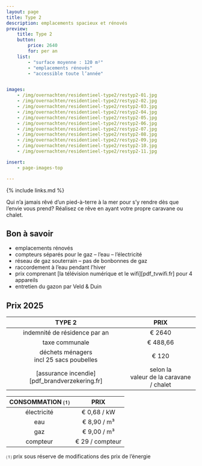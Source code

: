 ```yaml
---
layout: page
title: Type 2
description: emplacements spacieux et rénovés
preview:
    title: Type 2
    button:
        price: 2640
        for: per an
    list:
        - "surface moyenne : 120 m²"
        - "emplacements rénovés"
        - "accessible toute l’année"


images:
    - /img/overnachten/residentieel-type2/restyp2-01.jpg
    - /img/overnachten/residentieel-type2/restyp2-02.jpg
    - /img/overnachten/residentieel-type2/restyp2-03.jpg
    - /img/overnachten/residentieel-type2/restyp2-04.jpg
    - /img/overnachten/residentieel-type2/restyp2-05.jpg
    - /img/overnachten/residentieel-type2/restyp2-06.jpg
    - /img/overnachten/residentieel-type2/restyp2-07.jpg
    - /img/overnachten/residentieel-type2/restyp2-08.jpg
    - /img/overnachten/residentieel-type2/restyp2-09.jpg
    - /img/overnachten/residentieel-type2/restyp2-10.jpg
    - /img/overnachten/residentieel-type2/restyp2-11.jpg

insert:
    - page-images-top

---
```


{% include links.md %}

Qui n’a jamais rêvé d’un pied-à-terre à la mer pour s’y rendre dès que l’envie vous prend? Réalisez ce rêve en ayant votre propre caravane ou chalet.


## Bon à savoir

- emplacements rénovés
- compteurs séparés pour le gaz – l’eau – l’électricité
- réseau de gaz souterrain – pas de bonbonnes de gaz
- raccordement à l’eau pendant l’hiver
- prix comprenant [la télévision numérique et le wifi][pdf_tvwifi.fr] pour 4 appareils
- entretien du gazon par Veld & Duin


## Prix 2025

TYPE 2                |PRIX           |
:--------------------:|:--------------:|
indemnité de résidence par an |€ 2640
taxe communale                |€ 488,66
déchets ménagers<br>incl 25 sacs poubelles<br> | € 120
[assurance incendie][pdf_brandverzekering.fr]     |selon la<br>valeur de la caravane / chalet

CONSOMMATION ⑴        |PRIX        |
:--------------------:|:-------------:|
électricité           | € 0,68 / kW        
eau                   | € 8,90 / m³
gaz                   | € 9,00 / m³       
compteur              | € 29 / compteur  

⑴ prix sous réserve de modifications des prix de l’énergie
